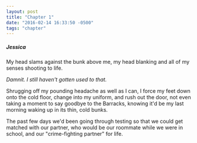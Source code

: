 ```yaml
---
layout: post
title: "Chapter 1"
date: "2016-02-14 16:33:50 -0500"
tags: "chapter"
---
```


##### Jessica  
My head slams against the bunk above me, my head blanking and all of my senses shooting to life.

_Damnit. I still haven't gotten used to that._

Shrugging off my pounding headache as well as I can, I force my feet down onto the cold floor, change into my uniform, and rush out the door, not even taking a moment to say goodbye to the Barracks, knowing it'd be my last morning waking up in its thin, cold bunks.

The past few days we'd been going through testing so that we could get matched with our partner, who would be our roommate while we were in school, and our "crime-fighting partner" for life.
